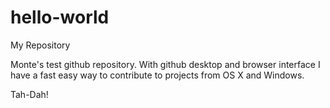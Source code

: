 # hello-world
My Repository

Monte's test github repository. With github desktop and browser interface 
I have a fast easy way to contribute to projects from OS X and Windows. 

Tah-Dah!
